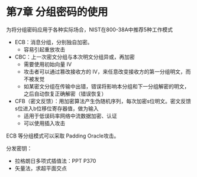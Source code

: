 # 第7章 分组密码的使用

为将分组密码应用于各种实际场合，NIST在800-38A中推荐5种工作模式

- ECB：消息分组，分别独自加密。
  - 容易引起重放攻击
- CBC：上一次密文分组与本次明文分组异或，再加密
  - 需要使用初始向量 IV
  - 攻击者可以通过篡改接收方的 IV，来任意改变接收方的第一分组明文，而不被发觉
  - 如某密文分组在传输中出错，错误将影响本分组和下一分组解密的明文，之后自动恢复正确解密（错误恢复）
- CFB（密文反馈）：用加密算法产生伪随机序列，每次加密s位明文。密文反馈s位进入b位移位寄存器值，做为输入
  - 适用于低误码率网络中流数据加密、认证
  - 可以使用插入攻击

ECB 等分组模式可以采取 Padding Oracle攻击。

分发密钥：

- 拉格朗日多项式插值法：PPT P370
- 矢量法，求超平面交点
